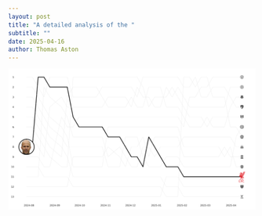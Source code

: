 ```yaml
---
layout: post
title: "A detailed analysis of the "
subtitle: ""
date: 2025-04-16
author: Thomas Aston
---
```


![Alt text describing the image](../assets/posts/cliches/liverpool.png)